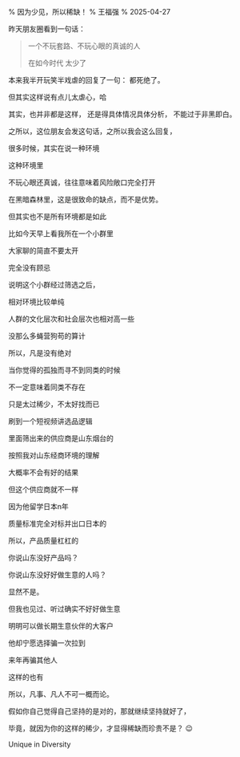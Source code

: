 % 因为少见，所以稀缺！
% 王福强
% 2025-04-27

昨天朋友圈看到一句话：

> 一个不玩套路、不玩心眼的真诚的人
>
> 在如今时代 太少了

本来我半开玩笑半戏虐的回复了一句： 都死绝了。

但其实这样说有点儿太虐心，哈

其实，也并非都是这样， 还是得具体情况具体分析， 不能过于非黑即白。

之所以，这位朋友会发这句话，之所以我会这么回复，

很多时候，其实在说一种环境

这种环境里

不玩心眼还真诚，往往意味着风险敞口完全打开

在黑暗森林里，这是很致命的缺点，而不是优势。

但其实也不是所有环境都是如此

比如今天早上看我所在一个小群里

大家聊的简直不要太开

完全没有顾忌

说明这个小群经过筛选之后，

相对环境比较单纯

人群的文化层次和社会层次也相对高一些

没那么多蝇营狗苟的算计

所以，凡是没有绝对

当你觉得的孤独而寻不到同类的时候

不一定意味着同类不存在

只是太过稀少，不太好找而已

刷到一个短视频讲选品逻辑

里面筛出来的供应商是山东烟台的

按照我对山东经商环境的理解

大概率不会有好的结果

但这个供应商就不一样

因为他留学日本n年

质量标准完全对标并出口日本的

所以，产品质量杠杠的

你说山东没好产品吗？ 

你说山东没好好做生意的人吗？

显然不是。

但我也见过、听过确实不好好做生意

明明可以做长期生意伙伴的大客户

他却宁愿选择骗一次拉到

来年再骗其他人

这样的也有

所以，凡事、凡人不可一概而论。

假如你自己觉得自己坚持的是对的，那就继续坚持就好了，

毕竟，就因为你的这样的稀少，才显得稀缺而珍贵不是？ 😉

Unique in Diversity 





